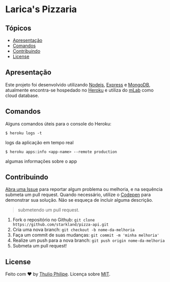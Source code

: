 # Larica's Pizzaria

## Tópicos

- [Apresentação](#apresentação)
- [Comandos](#comandos)
- [Contribuindo](#contribuindo)
- [License](#license)

## Apresentação

Este projeto foi desenvolvido utilizando [Nodejs](https://nodejs.org), [Express](https://expressjs.com) e [MongoDB](https://www.mongodb.com), atualmente encontra-se hospedado no [Heroku](https://www.heroku.com/) e utiliza do [mLab](https://www.mlab.com/) como cloud database.


## Comandos

Alguns comandos úteis para o console do Heroku:

```
$ heroku logs -t
```
logs da aplicação em tempo real

```
$ heroku apps:info <app-name> --remote production
```
algumas informações sobre o app


## Contribuindo

[Abra uma Issue](https://github.com/starkland/pizza-api/issues/new) para reportar algum problema ou melhoria, e na sequência submeta um pull request.
Quando necessário, utilize o [Codepen](http://codepen.io/) para demonstrar sua solução. Não se esqueça de incluir alguma descrição.


> submetendo um pull request.

1. Fork o repositório no Github: `git clone https://github.com/starkland/pizza-api.git`
1. Cria uma nova branch: `git checkout -b nome-da-melhoria`
1. Faça um commit de suas mudanças: `git commit -m 'minha melhoria'`
1. Realize um push para a nova branch: `git push origin nome-da-melhoria`
1. Submeta um pull request!


## License

Feito com ♥ by [Thulio Philipe](https://twitter.com/thulioph_). Licença sobre [MIT](https://thulioph.mit-license.org).